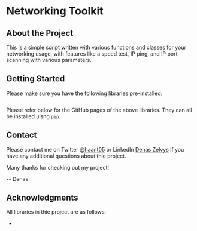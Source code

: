 # Networking Toolkit

## About the Project

This is a simple script written with various functions and classes for your networking usage, with features like a speed test, IP ping, and IP port scanning with various parameters. 

## Getting Started

Please make sure you have the following libraries pre-installed:
```

```

Please refer below for the GitHub pages of the above libraries. They can all be installed uisng ```pip```.

 

## Contact

Please contact me on Twitter [@haant05](https://twitter.com/haant05) or LinkedIn [Denas Zelvys](https://www.linkedin.com/in/denaszelvys/) if you have any additional questions about thie project. 

Many thanks for checking out my project!

-- Denas

## Acknowledgments

All libraries in thie project are as follows:

- 
